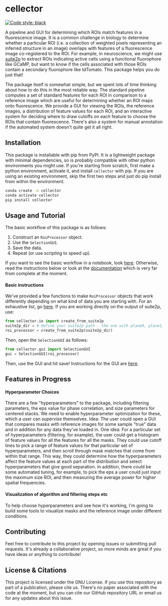 # cellector
[![Code style: black](https://img.shields.io/badge/code%20style-black-000000.svg)](https://github.com/psf/black)

A pipeline and GUI for determining which ROIs match features in a fluorescence image. It
is a common challenge in biology to determine whether a particular ROI (i.e. a collection
of weighted pixels representing an inferred structure in an image) overlaps with features
of a fluorescence image co-registered to the ROI. For example, in neuroscience, we might
use [suite2p](https://github.com/MouseLand/suite2p) to extract ROIs indicating active
cells using a functional fluorophore like GCaMP, but want to know if the cells associated
with those ROIs contain a secondary fluorophore like tdTomato. This package helps you do
just that!

The package itself is somewhat simple, but we spent lots of time thinking about how to do
this in the most reliable way. The standard pipeline computes a set of standard features
for each ROI in comparison to a reference image which are useful for determining whether
an ROI maps onto fluorescence. We provide a GUI for viewing the ROIs, the reference
images, a distribution of feature values for each ROI, and an interactive system for
deciding where to draw cutoffs on each feature to choose the ROIs that contain
fluorescence. There's also a system for manual annotation if the automated system doesn't
quite get it all right. 

## Installation
This package is installable with pip from PyPI. It is a lightweight package with minimal
dependencies, so is probably compatible with other python environments you might use. 
If you're starting from scratch, first make a python environment, activate it, and
install ``cellector`` with pip. If you are using an existing environment, skip the first
two steps and just do pip install from within the environment. 
```bash
conda create -n cellector
conda activate cellector
pip install cellector
```

## Usage and Tutorial
The basic workflow of this package is as follows:
1. Construct an ``RoiProcessor`` object.
2. Use the ``SelectionGUI``. 
3. Save the data.
4. Repeat (or use scripting to speed up).

If you want to see the basic workflow in a notebook, look [here](./notebooks/tutorial.ipynb).
Otherwise, read the instructions below or look at the [documentation](./docs/examples.md)
which is very far from complete at the moment. 

#### Basic instructions
We've provided a few functions to make ``RoiProcessor`` objects that work differently
depending on what kind of data you are starting with. For an exhaustive list, go
[here](./docs/examples.md). If you are working directly on the output of suite2p, use:
```python
from cellector.io import create_from_suite2p
suite2p_dir = # define your suite2p path - the one with plane0, plane1, ... in it
roi_processor = create_from_suite2p(suite2p_dir)
```

Then, open the ``SelectionGUI`` as follows:
```python
from cellector.gui import SelectionGUI
gui = SelectionGUI(roi_processor)
```

Then, use the GUI and hit save! Instructions for the GUI are [here](./docs/gui.md).

## Features in Progress
#### Hyperparameter Choices
There are a few "hyperparameters" to the package, including filtering parameters, the eps
value for phase correlation, and size parameters for centered stacks. We need to enable 
hyperparameter optimization for these, which a user can supervise themselves. Idea:
The user could open a GUI that compares masks with reference images for some sample
"true" data and in addition for any data they've loaded in. One idea:
For a particular set of hyperparameters (filtering, for example), the user could get a
histogram of feature values for all the features for all the masks. They could use cutoff
lines to pick a range of feature values for that particular set of hyperparameters, and
then scroll through mask matches that come from within that range. This way, they could
determine how the hyperparameters affect the feature values at each part of the
distribution and select hyperparameters that give good separation.
In addition, there could be some automated tuning, for example, to pick the eps a user
could just input the maximum size ROI, and then measuring the average power for higher
spatial frequencies.

#### Visualization of algorithm and filtering steps etc
To help choose hyperparameters and see how it's working, I'm going to build some tools to
visualize masks and the reference image under different conditions. 

## Contributing
Feel free to contribute to this project by opening issues or submitting pull
requests. It's already a collaborative project, so more minds are great if you
have ideas or anything to contribute!

## License & Citations
This project is licensed under the GNU License. If you use this repository as part of a
publication, please cite us. There's no paper associated with the code at the moment, but
you can cite our GitHub repository URL or email us for any updates about this issue.
